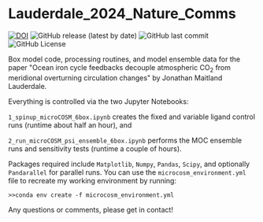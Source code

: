 # Lauderdale_2024_Nature_Comms
[![DOI](https://zenodo.org/badge/760101050.svg)](https://zenodo.org/doi/10.5281/zenodo.11110635)
![GitHub release (latest by date)](https://img.shields.io/github/v/release/seamanticscience/Lauderdale_2024_NCOMMS2334222A?color=1b3370)
![GitHub last commit](https://img.shields.io/github/last-commit/seamanticscience/Lauderdale_2024_NCOMMS2334222A?color=f44323)
![GitHub License](https://img.shields.io/github/license/seamanticscience/Lauderdale_2024_NCOMMS2334222A?color=ffa500)
<!-- <a href="https://doi.org/10.1073/pnas.1917277117"><img src="http://img.shields.io/badge/paper%20link-doi:10.1073%2Fpnas.1917277117-lightgrey.svg" alt="Link to paper at https://doi.org/10.1073/pnas.1917277117"></a> -->

Box model code, processing routines, and model ensemble data for the paper "Ocean iron cycle feedbacks decouple atmospheric CO<sub>2</sub> from meridional overturning circulation changes" by Jonathan Maitland Lauderdale. <!-- in Proceedings of the National Academy of Sciences. -->

Everything is controlled via the two Jupyter Notebooks:

`1_spinup_microCOSM_6box.ipynb` creates the fixed and variable ligand control runs (runtime about half an hour), and

`2_run_microCOSM_psi_ensemble_6box.ipynb` performs the MOC ensemble runs and sensitivity tests (runtime a couple of hours).

Packages required include `Matplotlib`, `Numpy`, `Pandas`, `Scipy`, and optionally `Pandarallel` for parallel runs. You can use the `microcosm_environment.yml` file to recreate my working environment by running:

```
>>conda env create -f microcosm_environment.yml
```

Any questions or comments, please get in contact!
